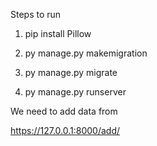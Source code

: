Steps to run

1. pip install Pillow 
2. py manage.py makemigration 
3. py manage.py migrate 

4. py manage.py runserver




We need to add data from 

https://127.0.0.1:8000/add/

